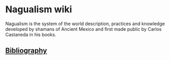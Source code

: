 # Nagualism wiki

Nagualism is the system of the world description, practices and knowledge developed by shamans of Ancient Mexico and first made public by Carlos Castaneda in his books.

## [Bibliography](books/index.md)

